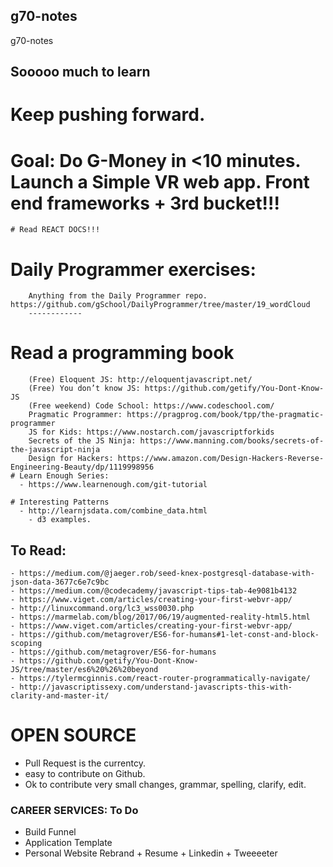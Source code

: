 ## g70-notes
g70-notes


## Sooooo much to learn

   # Keep pushing forward.
    

   # Goal: Do G-Money in <10 minutes. Launch a Simple VR web app. Front end frameworks + 3rd bucket!!!
    # Read REACT DOCS!!!
   # Daily Programmer exercises:
        Anything from the Daily Programmer repo. https://github.com/gSchool/DailyProgrammer/tree/master/19_wordCloud
        ------------

   # Read a programming book
        (Free) Eloquent JS: http://eloquentjavascript.net/
        (Free) You don’t know JS: https://github.com/getify/You-Dont-Know-JS
        (Free weekend) Code School: https://www.codeschool.com/
        Pragmatic Programmer: https://pragprog.com/book/tpp/the-pragmatic-programmer
        JS for Kids: https://www.nostarch.com/javascriptforkids
        Secrets of the JS Ninja: https://www.manning.com/books/secrets-of-the-javascript-ninja
        Design for Hackers: https://www.amazon.com/Design-Hackers-Reverse-Engineering-Beauty/dp/1119998956
    # Learn Enough Series:
      - https://www.learnenough.com/git-tutorial

    # Interesting Patterns
      - http://learnjsdata.com/combine_data.html
        - d3 examples.

## To Read:
    - https://medium.com/@jaeger.rob/seed-knex-postgresql-database-with-json-data-3677c6e7c9bc
    - https://medium.com/@codecademy/javascript-tips-tab-4e9081b4132
    - https://www.viget.com/articles/creating-your-first-webvr-app/
    - http://linuxcommand.org/lc3_wss0030.php
    - https://marmelab.com/blog/2017/06/19/augmented-reality-html5.html
    - https://www.viget.com/articles/creating-your-first-webvr-app/
    - https://github.com/metagrover/ES6-for-humans#1-let-const-and-block-scoping
    - https://github.com/metagrover/ES6-for-humans
    - https://github.com/getify/You-Dont-Know-JS/tree/master/es6%20%26%20beyond
    - https://tylermcginnis.com/react-router-programmatically-navigate/
    - http://javascriptissexy.com/understand-javascripts-this-with-clarity-and-master-it/


# OPEN SOURCE

  - Pull Request is the currentcy. 
  - easy to contribute on Github. 
  - Ok to contribute very small changes, grammar, spelling, clarify, edit. 

### CAREER SERVICES: To Do
  - Build Funnel
  - Application Template
  - Personal Website Rebrand + Resume + Linkedin + Tweeeeter
